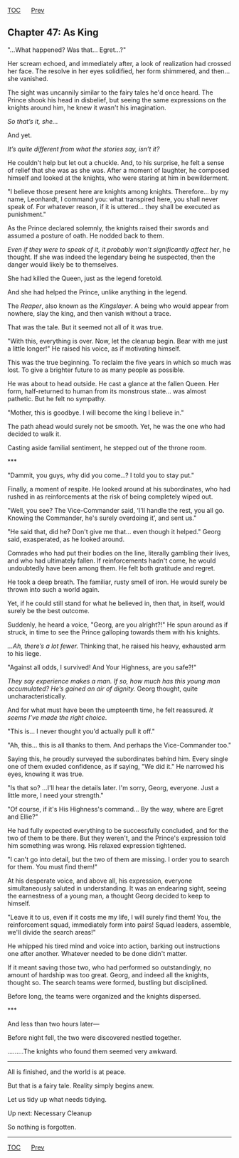 [TOC](../readme.md)&nbsp;&nbsp;&nbsp;&nbsp;&nbsp;&nbsp;[Prev](index_split_021.md)&nbsp;&nbsp;&nbsp;&nbsp;&nbsp;&nbsp;



## Chapter 47: As King

"…What happened? Was that… Egret…?"

Her scream echoed, and immediately after, a look of realization had
crossed her face. The resolve in her eyes solidified, her form
shimmered, and then… she vanished.

The sight was uncannily similar to the fairy tales he'd once heard. The
Prince shook his head in disbelief, but seeing the same expressions on
the knights around him, he knew it wasn't his imagination.

*So that’s it, she…*

And yet.

*It’s quite different from what the stories say, isn’t it?*

He couldn't help but let out a chuckle. And, to his surprise, he felt a
sense of relief that she was as she was. After a moment of laughter, he
composed himself and looked at the knights, who were staring at him in
bewilderment.

"I believe those present here are knights among knights. Therefore… by
my name, Leonhardt, I command you: what transpired here, you shall never
speak of. For whatever reason, if it is uttered… they shall be executed
as punishment."

As the Prince declared solemnly, the knights raised their swords and
assumed a posture of oath. He nodded back to them.

*Even if they were to speak of it, it probably won’t significantly
affect her*, he thought. If she was indeed the legendary being he
suspected, then the danger would likely be to themselves.

She had killed the Queen, just as the legend foretold.

And she had helped the Prince, unlike anything in the legend.

The *Reaper*, also known as the *Kingslayer*. A being who would appear
from nowhere, slay the king, and then vanish without a trace.

That was the tale. But it seemed not all of it was true.

"With this, everything is over. Now, let the cleanup begin. Bear with me
just a little longer!" He raised his voice, as if motivating himself.

This was the true beginning. To reclaim the five years in which so much
was lost. To give a brighter future to as many people as possible.

He was about to head outside. He cast a glance at the fallen Queen. Her
form, half-returned to human from its monstrous state… was almost
pathetic. But he felt no sympathy.

"Mother, this is goodbye. I will become the king I believe in."

The path ahead would surely not be smooth. Yet, he was the one who had
decided to walk it.

Casting aside familial sentiment, he stepped out of the throne room.

\*\*\*

"Dammit, you guys, why did you come…? I told you to stay put."

Finally, a moment of respite. He looked around at his subordinates, who
had rushed in as reinforcements at the risk of being completely wiped
out.

"Well, you see? The Vice-Commander said, ‘I'll handle the rest, you all
go. Knowing the Commander, he's surely overdoing it’, and sent us."

"He said that, did he? Don't give me that... even though it helped."
Georg said, exasperated, as he looked around.

Comrades who had put their bodies on the line, literally gambling their
lives, and who had ultimately fallen. If reinforcements hadn't come, he
would undoubtedly have been among them. He felt both gratitude and
regret.

He took a deep breath. The familiar, rusty smell of iron. He would
surely be thrown into such a world again.

Yet, if he could still stand for what he believed in, then that, in
itself, would surely be the best outcome.

Suddenly, he heard a voice, "Georg, are you alright?!" He spun around as
if struck, in time to see the Prince galloping towards them with his
knights.

*...Ah, there’s a lot fewer.* Thinking that, he raised his heavy,
exhausted arm to his liege.

"Against all odds, I survived! And Your Highness, are you safe?!"

*They say experience makes a man. If so, how much has this young man
accumulated? He’s gained an air of dignity.* Georg thought, quite
uncharacteristically.

And for what must have been the umpteenth time, he felt reassured. *It
seems I’ve made the right choice*.

"This is... I never thought you'd actually pull it off."

"Ah, this... this is all thanks to them. And perhaps the Vice-Commander
too."

Saying this, he proudly surveyed the subordinates behind him. Every
single one of them exuded confidence, as if saying, "We did it." He
narrowed his eyes, knowing it was true.

"Is that so? ...I'll hear the details later. I'm sorry, Georg, everyone.
Just a little more, I need your strength."

"Of course, if it's His Highness's command... By the way, where are
Egret and Ellie?"

He had fully expected everything to be successfully concluded, and for
the two of them to be there. But they weren't, and the Prince's
expression told him something was wrong. His relaxed expression
tightened.

"I can't go into detail, but the two of them are missing. I order you to
search for them. You must find them!"

At his desperate voice, and above all, his expression, everyone
simultaneously saluted in understanding. It was an endearing sight,
seeing the earnestness of a young man, a thought Georg decided to keep
to himself.

"Leave it to us, even if it costs me my life, I will surely find them!
You, the reinforcement squad, immediately form into pairs! Squad
leaders, assemble, we'll divide the search areas!"

He whipped his tired mind and voice into action, barking out
instructions one after another. Whatever needed to be done didn't
matter.

If it meant saving those two, who had performed so outstandingly, no
amount of hardship was too great. Georg, and indeed all the knights,
thought so. The search teams were formed, bustling but disciplined.

Before long, the teams were organized and the knights dispersed.

\*\*\*

And less than two hours later—

Before night fell, the two were discovered nestled together.

.........The knights who found them seemed very awkward.

------------------------------------------------------------------------

All is finished, and the world is at peace.

But that is a fairy tale. Reality simply begins anew.

Let us tidy up what needs tidying.

Up next: Necessary Cleanup

So nothing is forgotten.


---
[TOC](../readme.md)&nbsp;&nbsp;&nbsp;&nbsp;&nbsp;&nbsp;[Prev](index_split_021.md)&nbsp;&nbsp;&nbsp;&nbsp;&nbsp;&nbsp;

